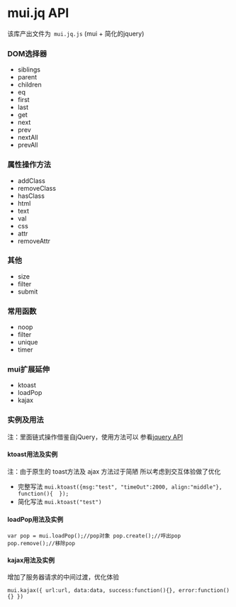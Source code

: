 mui.jq API 
==========

 该库产出文件为``` mui.jq.js``` (mui + 简化的jquery)

### DOM选择器 ###

- siblings
- parent
- children
- eq
- first
- last
- get
- next
- prev
- nextAll
- prevAll

### 属性操作方法 ###

- addClass
- removeClass
- hasClass
- html
- text
- val
- css
- attr
- removeAttr

### 其他 ###

- size
- filter
- submit

### 常用函数 ###

- noop
- filter
- unique
- timer

### mui扩展延伸 ###

- ktoast 
- loadPop
- kajax

### 实例及用法 ###

注：里面链式操作借鉴自jQuery，使用方法可以 参看[jquery API](http://jquery.cuishifeng.cn/)

#### ktoast用法及实例 ####

注：由于原生的 toast方法及 ajax 方法过于简陋 所以考虑到交互体验做了优化

- 完整写法
`mui.ktoast({msg:"test", "timeOut":2000, align:"middle"}, function(){  });`
- 简化写法
`mui.ktoast("test")`
 
#### loadPop用法及实例 ####

`var pop = mui.loadPop();//pop对象
pop.create();//呼出pop
pop.remove();//移除pop`
 
#### kajax用法及实例 ####

增加了服务器请求的中间过渡，优化体验

`mui.kajax({
url:url,
data:data,
success:function(){},
error:function(){}
})`